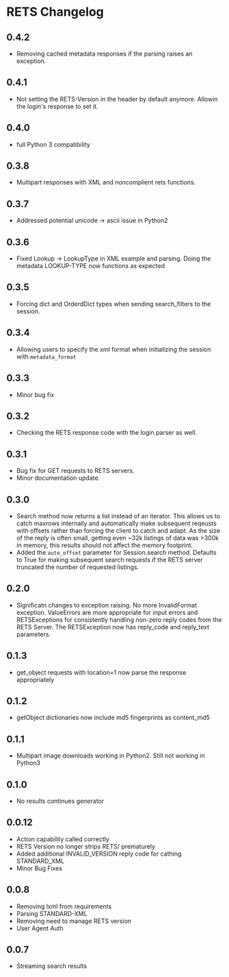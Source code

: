 # RETS Changelog

## 0.4.2
* Removing cached metadata responses if the parsing raises an exception.

## 0.4.1
* Not setting the RETS-Version in the header by default anymore. Allowin the login's response to set it.

## 0.4.0
* full Python 3 compatibility

## 0.3.8
* Multipart responses with XML and noncomplient rets functions.

## 0.3.7
* Addressed potential unicode -> ascii issue in Python2

## 0.3.6
* Fixed Lookup -> LookupType in XML example and parsing. Doing the metadata LOOKUP-TYPE now functions as expected

## 0.3.5
* Forcing dict and OrderdDict types when sending search_filters to the session.

## 0.3.4
* Allowing users to specify the xml format when initializing the session with `metadata_format`

## 0.3.3
* Minor bug fix

## 0.3.2
* Checking the RETS response code with the login parser as well.

## 0.3.1
* Bug fix for GET requests to RETS servers.
* Minor documentation update.

## 0.3.0
* Search method now returns a list instead of an iterator. This allows us to catch maxrows internally and automatically
make subsequent reqeusts with offsets rather than forcing the client to catch and adapt. As the size of the reply is often
 small, getting even ~32k listings of data was >300k in memory, this results should not affect the memory footprint.
* Added the `auto_offset` parameter for Session.search method. Defaults to True for making subsequent search requests
if the RETS server truncated the number of requested listings.

## 0.2.0
* Significatn changes to exception raising. No more InvalidFormat exception. ValueErrors are more appropriate for
input errors and RETSExceptions for consistently handling non-zero reply codes from the RETS Server. The RETSException
now has reply_code and reply_text parameters. 

## 0.1.3
* get_object requests with location=1 now parse the response appropriately

## 0.1.2
* getObject dictionaries now include md5 fingerprints as content_md5

## 0.1.1
* Multipart image downloads working in Python2. Still not working in Python3

## 0.1.0
* No results continues generator

## 0.0.12
* Action capability called correctly
* RETS Version no longer strips RETS/ prematurely
* Added additional INVALID_VERSION reply code for cathing STANDARD_XML
* Minor Bug Fixes

## 0.0.8 
* Removing lxml from requirements
* Parsing STANDARD-XML
* Removing need to manage RETS version
* User Agent Auth

## 0.0.7
* Streaming search results
